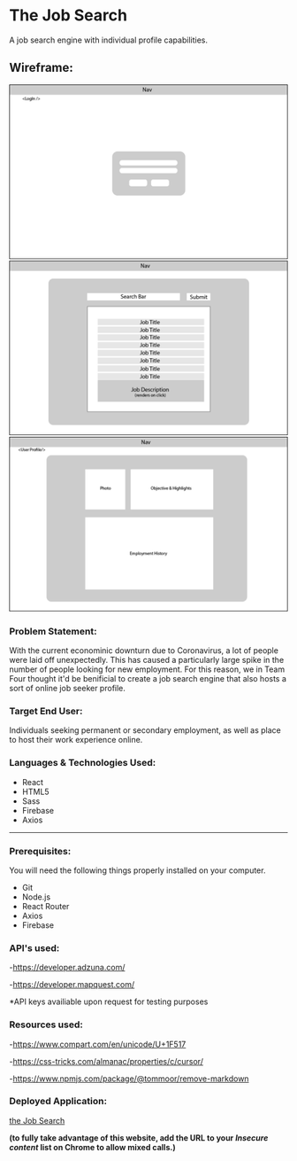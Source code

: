 # The Job Search 

A job search engine with individual profile capabilities. 

## Wireframe:
![wireframe](/wireframe/login.png)
![wireframe](/wireframe/jobsearch.png)
![wireframe](/wireframe/profile.png)

### Problem Statement:

With the current econominic downturn due to Coronavirus, a lot of people were laid off unexpectedly. This has caused a particularly large spike in the number of people looking for new employment. For this reason, we in Team Four thought it'd be benificial to create a job search engine that also hosts a sort of online job seeker profile.

### Target End User:

Individuals seeking permanent or secondary employment, as well as place to host their work experience online.

### Languages & Technologies Used:

- React
- HTML5
- Sass
- Firebase
- Axios

-----

### Prerequisites:
You will need the following things properly installed on your computer.

- Git
- Node.js
- React Router
- Axios
- Firebase

### API's used:

-https://developer.adzuna.com/

-https://developer.mapquest.com/

*API keys availiable upon request for testing purposes

### Resources used:

-https://www.compart.com/en/unicode/U+1F517

-https://css-tricks.com/almanac/properties/c/cursor/

-https://www.npmjs.com/package/@tommoor/remove-markdown

### Deployed Application:

[the Job Search](https://jobsearch-fa9e6.firebaseapp.com/)

**(to fully take advantage of this website, add the URL to your *Insecure content* list on Chrome to allow mixed calls.)**  
